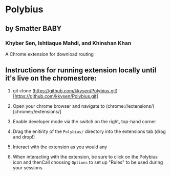 # Polybius
## by Smatter BABY
### Khyber Sen, Ishtiaque Mahdi, and Khinshan Khan
A Chrome extension for download routing

## Instructions for running extension locally until it's live on the chromestore:
1. git clone (https://github.com/kkysen/Polybius.git)[https://github.com/kkysen/Polybius.git]
2. Open your chrome browser and navigate to (chrome://extensions/)[chrome://extensions/]
3. Enable developer mode via the switch on the right, top-hand corner
4. Drag the enitirity of the `Polybius/` directory into the extensions tab (drag and drop!)
5. Interact with the extension as you would any

6. When interacting with the extension, be sure to click on the Polybius icon and thenCall choosing `Options` to set up "Rules" to be used during your sessions.